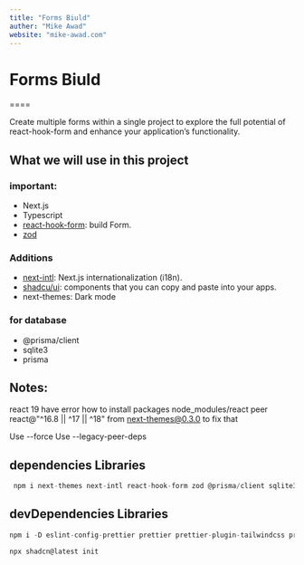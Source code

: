 ```yaml
---
title: "Forms Biuld"
auther: "Mike Awad"
website: "mike-awad.com"
---
```


# Forms Biuld

====

Create multiple forms within a single project to explore the full potential of react-hook-form and enhance your application’s functionality.

## What we will use in this project

### important:

- Next.js
- Typescript
- [react-hook-form](https://react-hook-form.com): build Form.
- [zod](https://zod.dev)

### Additions

- [next-intl](https://next-intl-docs.vercel.app): Next.js internationalization (i18n).
- [shadcu/ui](https://ui.shadcn.com/): components that you can copy and paste into your apps.
- next-themes: Dark mode

### for database

- @prisma/client
- sqlite3
- prisma

## Notes:

react 19 have error how to install packages
node_modules/react
peer react@"^16.8 || ^17 || ^18" from next-themes@0.3.0
to fix that

Use --force
Use --legacy-peer-deps

## dependencies Libraries

```js
 npm i next-themes next-intl react-hook-form zod @prisma/client sqlite3
```

## devDependencies Libraries

```js
npm i -D eslint-config-prettier prettier prettier-plugin-tailwindcss prisma
```

```js
npx shadcn@latest init

```
